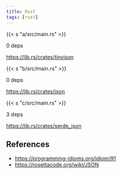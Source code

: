 ```yaml
---
title: Rust
tags: [rust]
---
```


{{< s "a/src/main.rs" >}}

0 deps

<https://lib.rs/crates/tinyjson>

{{< s "b/src/main.rs" >}}

0 deps

<https://lib.rs/crates/json>

{{< s "c/src/main.rs" >}}

3 deps

<https://lib.rs/crates/serde_json>

## References

- <https://programming-idioms.org/idiom/91>
- <https://rosettacode.org/wiki/JSON>
